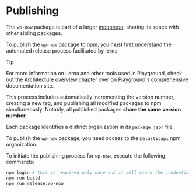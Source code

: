 # Publishing

The `wp-now` package is part of a larger [monorepo](https://github.com/WordPress/playground-tools), sharing its space with other sibling packages.

To publish the `wp-now` package to [npm](https://www.npmjs.com/package/@elasticapi/wp-now), you must first understand the automated release process facilitated by lerna.

> [!TIP]
> For more information on Lerna and other tools used in Playground, check out the [Architecture overview](https://wordpress.github.io/wordpress-playground/architecture/index) chapter over on Playground's comprehensive documentation site.

This process includes automatically incrementing the version number, creating a new tag, and publishing all modified packages to npm simultaneously. Notably, all published packages **share the same version number**.

Each package identifies a distinct organization in its `package.json` file.

To publish the `wp-now` package, you need access to the `@elasticapi` npm organization.

To initiate the publishing process for `wp-now`, execute the following commands:

```bash
npm login # this is required only once and it will store the credentials in ~/.npmrc file.
npm run build
npm run release:wp-now
```
